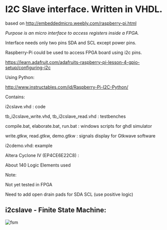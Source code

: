 
I2C Slave interface. Written in VHDL.
=====================================
based on http://embeddedmicro.weebly.com/raspberry-pi.html

*Purpose is an micro interface to access registers inside a FPGA.*  

Interface needs only two pins SDA and SCL except power pins.

Raspberry-Pi could be used to access FPGA board using i2c pins.

https://learn.adafruit.com/adafruits-raspberry-pi-lesson-4-gpio-setup/configuring-i2c

Using Python:

http://www.instructables.com/id/Raspberry-Pi-I2C-Python/

Contains: 

i2cslave.vhd : code

tb_i2cslave_write.vhd, tb_i2cslave_read.vhd : testbenches

compile.bat, elaborate.bat, run.bat : windows scripts for ghdl simulator

write.gtkw, read.gtkw, demo.gtkw : signals display for Gtkwave software

i2cdemo.vhd: example

Altera Cyclone IV (EP4CE6E22C8) :

About 140 Logic Elements used

Note: 

Not yet tested in FPGA

Need to add open drain pads for SDA SCL (use positive logic)

i2cslave - Finite State Machine:
--------------------------------

![fsm](https://github.com/tirfil/VhdI2CSlave/blob/master/i2cslave.png)
